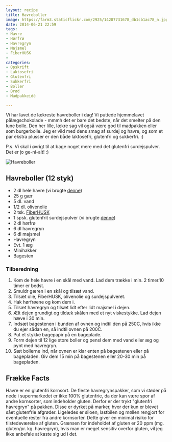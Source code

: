 ```yaml
---
layout: recipe
title: Havreboller
image: https://farm3.staticflickr.com/2925/14287731678_db1cb1ac78_n.jpg
date: 2014-06-21 22:59
tags:
- Havre 
- Hørfrø
- Havregryn
- Majsmel
- FiberHUSK
- 
categories:
- Opskrift
- Laktosefri
- Glutenfri
- Sukkerfri
- Boller
- Brød
- Madpakkeidé

---
```


Vi har lavet de lækreste havreboller i dag! Vi puttede hjemmelavet pålægschokolade - mmmh det er bare det bedste, når det smelter på den lune bolle. Den her lille, lækre sag vil også være god til madpakken eller som burgerbolle. Jeg er vild med dens smag af surdej og havre, og som et par ekstra plusser er den både laktosefri, glutenfri og sukkerfri. :)

P.s. Vi skal i øvrigt til at bage noget mere med det glutenfri surdejspulver. Det er jo ge-ni-alt! :)

![Havreboller](https://farm3.staticflickr.com/2925/14287731678_db1cb1ac78_z.jpg)


## Havreboller (12 styk)
- 2 dl hele havre (vi brugte [denne](http://www.aurion.dk/00001/00015/00105/))
- 25 g gær
- 5 dl. vand
- 1/2 dl. olivenolie
- 2 tsk. [FiberHUSK](http://husk.dk/)
- 1 spsk. glutenfrit surdejspulver (vi brugte [denne](http://dk.finax.com/product/glutenfri-surdejspulver/))
- 2 dl hørfrø
- 6 dl havregryn
- 6 dl majsmel
- Havregryn
- Evt. 1 æg
- Minihakker
- Bagesten



### Tilberedning
1. Kom de hele havre i en skål med vand. Lad dem trække i min. 2 timer.10 timer er bedst.
2. Smuldr gæren i en skål og tilsæt vand.
3. Tilsæt olie, FiberHUSK, olivenolie og surdejspulveret.
4. Hak hørfrøene og kom dem i.
5. Tilsæt havregryn og tilsæt lidt efter lidt majsmel i dejen.
6. Ælt dejen grundigt og tildæk skålen med et nyt viskestykke. Lad dejen hæve i 30 min.
7. Indsæt bagestenen i bunden af ovnen og indtil den på 250C, hvis ikke du ejer sådan en, så indtil ovnen på 200C.
8. Put et stykke bagepapir på en bageplade.
9. Form dejen til 12 lige store boller og pensl dem med vand eller æg og pynt med havregryn. 
10. Sæt bollerne ind, når ovnen er klar enten på bagestenen eller på bagepladen. Giv dem 15 min på bagestenen eller 20-30 min på bagepladen.








## Frække Facts
Havre er en glutenfri kornsort. De fleste havregrynspakker, som vi støder på nede i supermarkedet er ikke 100% glutenfrie, da der kan være spor af andre kornsorter, som indeholder gluten. Derfor er der trykt "glutenfri havregryn" på pakken. Disse er dyrket på marker, hvor der kun er blevet sået glutenfrie afgrøder. Ligeledes er siloen, lastbilen og møllen rengjort for eventuelle rester fra andre kornsorter. Dette giver en minimal risiko for tilstedeværelse af gluten. Grænsen for indeholdet af gluten er 20 ppm (mg. gluten/pr. kg. havregryn), hvis man er meget sensitiv overfor gluten, vil jeg ikke anbefale at kaste sig ud i det.